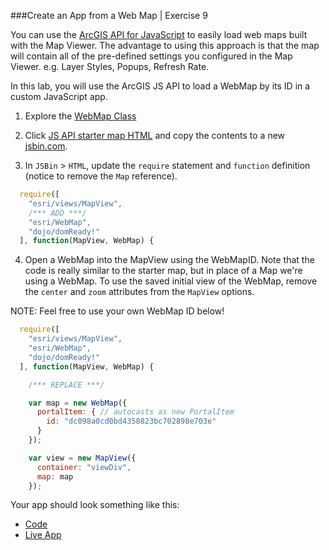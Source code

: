 ###Create an App from a Web Map | Exercise 9 

You can use the [ArcGIS API for JavaScript](https://developers.arcgis.com/javascript/) to easily load web maps built with the Map Viewer. The advantage to using this approach is that the map will contain all of the pre-defined settings you configured in the Map Viewer. e.g. Layer Styles, Popups, Refresh Rate.

In this lab, you will use the ArcGIS JS API to load a WebMap by its ID in a custom JavaScript app. 


1. Explore the [WebMap Class](https://developers.arcgis.com/javascript/latest/api-reference/esri-WebMap.html)


2. Click [JS API starter map HTML](../../jsapi/create_starter_map/index.html) and copy the contents to a new [jsbin.com](http://jsbin.com).

3. In `JSBin` > `HTML`, update the `require` statement and `function` definition (notice to remove the `Map` reference).

```javascript
  require([
    "esri/views/MapView",
    /*** ADD ***/
    "esri/WebMap",
    "dojo/domReady!"
  ], function(MapView, WebMap) {
```

4. Open a WebMap into the MapView using the WebMapID. Note that the code is really similar to the starter map, but in place of a Map we're using a WebMap. To use the saved initial view of the WebMap, remove the `center` and `zoom` attributes from the `MapView` options.
	
  NOTE: Feel free to use your own WebMap ID below!

```javascript
  require([
    "esri/views/MapView",
    "esri/WebMap",
    "dojo/domReady!"
  ], function(MapView, WebMap) {

    /*** REPLACE ***/

    var map = new WebMap({
      portalItem: { // autocasts as new PortalItem
        id: "dc098a0cd0bd4358823bc702898e703e"
      }
    });

    var view = new MapView({
      container: "viewDiv",
      map: map
    });
```

Your app should look something like this:
 * [Code](https://github.com/jofraley/Hacking_JavaScript/blob/master/labs/webmap_apps/create_jsapi_app/js411_app.html)
 * [Live App](http://jofraley.github.io/Hacking_JavaScript/labs/webmap_apps/create_jsapi_app/index.html)

